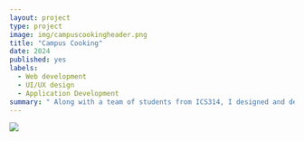 ```yaml
---
layout: project
type: project
image: img/campuscookingheader.png
title: "Campus Cooking"
date: 2024
published: yes
labels:
  - Web development
  - UI/UX design
  - Application Development
summary: " Along with a team of students from ICS314, I designed and deployed an application that helps campus students make affordable, healthy, and accessible meals using search filtering and social contribution"
---
```

<img class="img-fluid" src="../img/campuscookingheader">
